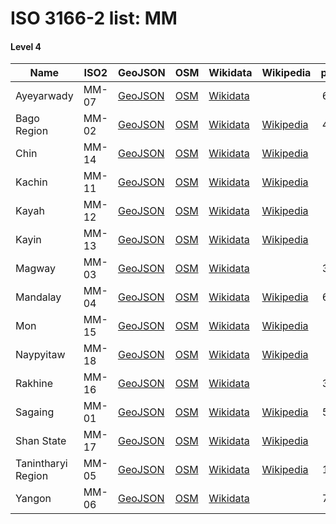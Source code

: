 # ISO 3166-2 list: MM


#### Level 4
Name | ISO2 | GeoJSON | OSM | Wikidata | Wikipedia | population 
--- | --- | --- | --- | --- | --- | --: 
Ayeyarwady | MM-07 | [GeoJSON](../../geojson/q8/iso2/MM/MM-07.geojson) | [OSM](https://www.openstreetmap.org/relation/5996473) | [Wikidata](https://www.wikidata.org/wiki/Q47047) |  | 6,184,829
Bago Region | MM-02 | [GeoJSON](../../geojson/q8/iso2/MM/MM-02.geojson) | [OSM](https://www.openstreetmap.org/relation/5996474) | [Wikidata](https://www.wikidata.org/wiki/Q800124) | [Wikipedia](http://en.wikipedia.org/wiki/en%3ABago%20Region) | 4,867,373
Chin | MM-14 | [GeoJSON](../../geojson/q8/iso2/MM/MM-14.geojson) | [OSM](https://www.openstreetmap.org/relation/5996475) | [Wikidata](https://www.wikidata.org/wiki/Q46910) | [Wikipedia](http://en.wikipedia.org/wiki/de%3AChin-Staat) | 
Kachin | MM-11 | [GeoJSON](../../geojson/q8/iso2/MM/MM-11.geojson) | [OSM](https://www.openstreetmap.org/relation/5996476) | [Wikidata](https://www.wikidata.org/wiki/Q140646) | [Wikipedia](http://en.wikipedia.org/wiki/en%3AKachin%20State) | 
Kayah | MM-12 | [GeoJSON](../../geojson/q8/iso2/MM/MM-12.geojson) | [OSM](https://www.openstreetmap.org/relation/5996477) | [Wikidata](https://www.wikidata.org/wiki/Q652845) | [Wikipedia](http://en.wikipedia.org/wiki/de%3AKayah-Staat) | 
Kayin | MM-13 | [GeoJSON](../../geojson/q8/iso2/MM/MM-13.geojson) | [OSM](https://www.openstreetmap.org/relation/5996478) | [Wikidata](https://www.wikidata.org/wiki/Q495342) | [Wikipedia](http://en.wikipedia.org/wiki/de%3AKayin-Staat) | 
Magway | MM-03 | [GeoJSON](../../geojson/q8/iso2/MM/MM-03.geojson) | [OSM](https://www.openstreetmap.org/relation/5996479) | [Wikidata](https://www.wikidata.org/wiki/Q833013) |  | 3,917,055
Mandalay | MM-04 | [GeoJSON](../../geojson/q8/iso2/MM/MM-04.geojson) | [OSM](https://www.openstreetmap.org/relation/5996480) | [Wikidata](https://www.wikidata.org/wiki/Q119494) | [Wikipedia](http://en.wikipedia.org/wiki/en%3AMandalay%20Region) | 6,165,723
Mon | MM-15 | [GeoJSON](../../geojson/q8/iso2/MM/MM-15.geojson) | [OSM](https://www.openstreetmap.org/relation/5996481) | [Wikidata](https://www.wikidata.org/wiki/Q818742) | [Wikipedia](http://en.wikipedia.org/wiki/de%3AMon-Staat) | 
Naypyitaw | MM-18 | [GeoJSON](../../geojson/q8/iso2/MM/MM-18.geojson) | [OSM](https://www.openstreetmap.org/relation/5996482) | [Wikidata](https://www.wikidata.org/wiki/Q4796) | [Wikipedia](http://en.wikipedia.org/wiki/en%3ANaypyidaw%20Union%20Territory) | 
Rakhine | MM-16 | [GeoJSON](../../geojson/q8/iso2/MM/MM-16.geojson) | [OSM](https://www.openstreetmap.org/relation/5996483) | [Wikidata](https://www.wikidata.org/wiki/Q233838) |  | 3,188,807
Sagaing | MM-01 | [GeoJSON](../../geojson/q8/iso2/MM/MM-01.geojson) | [OSM](https://www.openstreetmap.org/relation/5996484) | [Wikidata](https://www.wikidata.org/wiki/Q847289) | [Wikipedia](http://en.wikipedia.org/wiki/en%3ASagaing%20Region) | 5,325,347
Shan State | MM-17 | [GeoJSON](../../geojson/q8/iso2/MM/MM-17.geojson) | [OSM](https://www.openstreetmap.org/relation/5996485) | [Wikidata](https://www.wikidata.org/wiki/Q456847) | [Wikipedia](http://en.wikipedia.org/wiki/my%3A%E1%80%9B%E1%80%BE%E1%80%99%E1%80%BA%E1%80%B8%E1%80%95%E1%80%BC%E1%80%8A%E1%80%BA%E1%80%94%E1%80%9A%E1%80%BA) | 
Tanintharyi Region | MM-05 | [GeoJSON](../../geojson/q8/iso2/MM/MM-05.geojson) | [OSM](https://www.openstreetmap.org/relation/5996486) | [Wikidata](https://www.wikidata.org/wiki/Q843954) | [Wikipedia](http://en.wikipedia.org/wiki/en%3ATanintharyi%20Region) | 1,408,101
Yangon | MM-06 | [GeoJSON](../../geojson/q8/iso2/MM/MM-06.geojson) | [OSM](https://www.openstreetmap.org/relation/5996487) | [Wikidata](https://www.wikidata.org/wiki/Q856781) |  | 7,360,703
